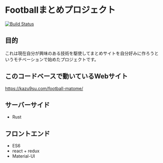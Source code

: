 # Footballまとめプロジェクト

[![Build Status](https://travis-ci.org/kazu9su/football-matome.svg?branch=master)](https://travis-ci.org/kazu9su/football-matome)

## 目的
これは現在自分が興味のある技術を駆使してまとめサイトを自分好みに作ろうというモチベーションで始めたプロジェクトです。

## このコードベースで動いているWebサイト
https://kazu9su.com/football-matome/

## サーバーサイド
* Rust

## フロントエンド
* ES6
* react + redux
* Material-UI

